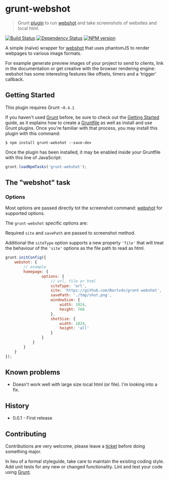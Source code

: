 # grunt-webshot

> Grunt [plugin](http://gruntjs.com/) to run [webshot](https://github.com/brenden/node-webshot/) and take screenshots of websites and local html.

[![Build Status](https://secure.travis-ci.org/Bartvds/grunt-webshot.png?branch=master)](http://travis-ci.org/Bartvds/grunt-webshot) [![Dependency Status](https://gemnasium.com/Bartvds/grunt-webshot.png)](https://gemnasium.com/Bartvds/grunt-webshot) [![NPM version](https://badge.fury.io/js/grunt-webshot.png)](http://badge.fury.io/js/grunt-webshot)

A simple (naïve) wrapper for [webshot](https://github.com/brenden/node-webshot/) that uses phantomJS to render webpages to various image formats.

For example generate preview images of your project to send to clients, link in the documentation or get creative with the browser rendering engine: webshot has some interesting features like offsets, timers and a 'trigger' callback.

## Getting Started

This plugin requires Grunt `~0.4.1`

If you haven't used [Grunt](http://gruntjs.com/) before, be sure to check out the [Getting Started](http://gruntjs.com/getting-started) guide, as it explains how to create a [Gruntfile](http://gruntjs.com/sample-gruntfile) as well as install and use Grunt plugins. Once you're familiar with that process, you may install this plugin with this command:

```shell
$ npm install grunt-webshot --save-dev
```

Once the plugin has been installed, it may be enabled inside your Gruntfile with this line of JavaScript:

```js
grunt.loadNpmTasks('grunt-webshot');
```

## The "webshot" task       

### Options

Most options are passed directly tot the screenshot command: [webshot](https://github.com/brenden/node-webshot/) for supported options.

The `grunt-webshot` specific options are:

Required `site` and `savePath` are passed to screenshot method.

Additional the `siteType` option supports a new property `'file'` that will treat the behaviour of the `'site'` options as the file path to read as html. 

```js
grunt.initConfig({
	webshot: {
		// example
		homepage: {
				options: {
					// url, file or html
					siteType: 'url',
					site: 'https://github.com/Bartvds/grunt-webshot',
					savePath: './tmp/shot.png',
					windowSize: {
						width: 1024,
						height: 768
					},
					shotSize: {
						width: 1024,
						height: 'all'
					}
				}
			}
		}
	}
});
```

## Known problems

* Doesn't work well with large size local html (or file). I'm looking into a fix.

## History

* 0.0.1 - First release

## Contributing

Contributions are very welcome, please leave a [ticket](https://github.com/Bartvds/grunt-webshot/issues) before doing something major.

In lieu of a formal styleguide, take care to maintain the existing coding style. Add unit tests for any new or changed functionality. Lint and test your code using [Grunt](http://gruntjs.com/).
